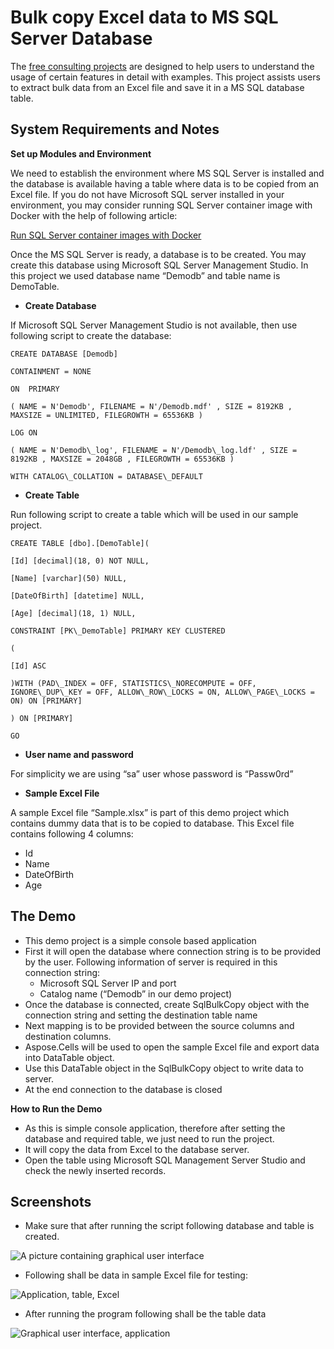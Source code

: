 ﻿# **Bulk copy Excel data to MS SQL Server Database**

The [free consulting projects](https://aspose-free-consulting.github.io/) are designed to help users to understand the usage of certain features in detail with examples. This project assists users to extract bulk data from an Excel file and save it in a MS SQL database table.

## **System Requirements and Notes**

**Set up Modules and Environment**

We need to establish the environment where MS SQL Server is installed and the database is available having a table where data is to be copied from an Excel file. If you do not have Microsoft SQL server installed in your environment, you may consider running SQL Server container image with Docker with the help of following article:

[Run SQL Server container images with Docker](https://docs.microsoft.com/en-us/sql/linux/quickstart-install-connect-docker?view=sql-server-ver15&pivots=cs1-bash)

Once the MS SQL Server is ready, a database is to be created. You may create this database using Microsoft SQL Server Management Studio. In this project we used database name “﻿Demodb” and table name is DemoTable.

- **Create Database**

If Microsoft SQL Server Management Studio is not available, then use following script to create the database:

    ﻿CREATE DATABASE [Demodb]
    
    CONTAINMENT = NONE
    
    ON  PRIMARY 
    
    ( NAME = N'Demodb', FILENAME = N'/Demodb.mdf' , SIZE = 8192KB , MAXSIZE = UNLIMITED, FILEGROWTH = 65536KB )
    
    LOG ON 
    
    ( NAME = N'Demodb\_log', FILENAME = N'/Demodb\_log.ldf' , SIZE = 8192KB , MAXSIZE = 2048GB , FILEGROWTH = 65536KB )
    
    WITH CATALOG\_COLLATION = DATABASE\_DEFAULT

- **Create Table**

Run following script to create a table which will be used in our sample project.

    CREATE TABLE [dbo].[DemoTable](
    
    [Id] [decimal](18, 0) NOT NULL,
    
    [Name] [varchar](50) NULL,
    
    [DateOfBirth] [datetime] NULL,
    
    [Age] [decimal](18, 1) NULL,
    
    CONSTRAINT [PK\_DemoTable] PRIMARY KEY CLUSTERED 
    
    (
    
    [Id] ASC
    
    )WITH (PAD\_INDEX = OFF, STATISTICS\_NORECOMPUTE = OFF, IGNORE\_DUP\_KEY = OFF, ALLOW\_ROW\_LOCKS = ON, ALLOW\_PAGE\_LOCKS = ON) ON [PRIMARY]
    
    ) ON [PRIMARY]
    
    GO

- **User name and password**

For simplicity we are using “sa” user whose password is “Passw0rd”

- **Sample Excel File**

A sample Excel file “Sample.xlsx” is part of this demo project which contains dummy data that is to be copied to database. This Excel file contains following 4 columns:

- Id
- Name
- DateOfBirth
- Age

## **The Demo**

- This demo project is a simple console based application
- First it will open the database where connection string is to be provided by the user. Following information of server is required in this connection string:
  - Microsoft SQL Server IP and port
  - Catalog name (“Demodb” in our demo project)
- Once the database is connected, create SqlBulkCopy object with the connection string and setting the destination table name
- Next mapping is to be provided between the source columns and destination columns.
- Aspose.Cells will be used to open the sample Excel file and export data into  DataTable object.
- Use this DataTable object in the SqlBulkCopy object to write data to server.
- At the end connection to the database is closed

**How to Run the Demo**

- As this is simple console application, therefore after setting the database and required table, we just need to run the project.
- It will copy the data from Excel to the database server.
- Open the table using Microsoft SQL Management Server Studio and check the newly inserted records.

## **Screenshots**

- Make sure that after running the script following database and table is created.

![A picture containing graphical user interface](BulkInsertExcelToMSSqlServer.001.png)

- Following shall be data in sample Excel file for testing:

![Application, table, Excel](BulkInsertExcelToMSSqlServer.002.png)

- After running the program following shall be the table data

![Graphical user interface, application](BulkInsertExcelToMSSqlServer.003.png)

